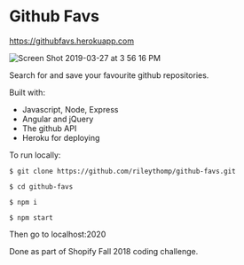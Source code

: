 # Github Favs

https://githubfavs.herokuapp.com

![Screen Shot 2019-03-27 at 3 56 16 PM](https://user-images.githubusercontent.com/35535783/55108162-55c24180-50a9-11e9-9890-5093b9772b43.png)

Search for and save your favourite github repositories.

Built with:
 * Javascript, Node, Express
 * Angular and jQuery
 * The github API
 * Heroku for deploying

To run locally:

```$ git clone https://github.com/rileythomp/github-favs.git```

```$ cd github-favs```

```$ npm i```

```$ npm start```

Then go to localhost:2020

Done as part of Shopify Fall 2018 coding challenge.
